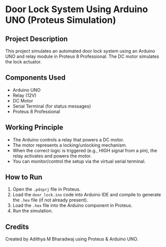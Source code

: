 #  Door Lock System Using Arduino UNO (Proteus Simulation)

##  Project Description
This project simulates an automated door lock system using an Arduino UNO and relay module in Proteus 8 Professional. The DC motor simulates the lock actuator.

##  Components Used
- Arduino UNO
- Relay (12V)
- DC Motor
- Serial Terminal (for status messages)
- Proteus 8 Professional

##  Working Principle
- The Arduino controls a relay that powers a DC motor.
- The motor represents a locking/unlocking mechanism.
- When the correct logic is triggered (e.g., HIGH signal from a pin), the relay activates and powers the motor.
- You can monitor/control the setup via the virtual serial terminal.


##  How to Run
1. Open the `.pdsprj` file in Proteus.
2. Load the `door_lock.ino` code into Arduino IDE and compile to generate the `.hex` file (if not already present).
3. Load the `.hex` file into the Arduino component in Proteus.
4. Run the simulation.


##  Credits
Created by Adithya M Bharadwaj using Proteus & Arduino UNO.


